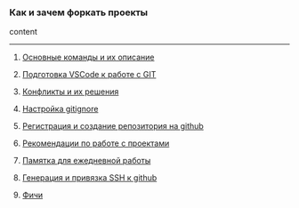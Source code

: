 ### Как и зачем форкать проекты

content

<hr>

1. [Основные команды и их описание](page_1.md)

2. [Подготовка VSCode к работе с GIT](page_2.md)

3. [Конфликты и их решения](page_3.md)

4. [Настройка gitignore](page_4.md)

5. [Регистрация и создание репозитория на github](page_5.md)

6. [Рекомендации по работе с проектами](page_6.md)

7. [Памятка для ежедневной работы](page_8.md)

8. [Генерация и привязка SSH к github](page_9.md)

9. [Фичи](page_10.md)